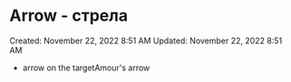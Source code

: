 # Arrow - стрела

Created: November 22, 2022 8:51 AM
Updated: November 22, 2022 8:51 AM

- arrow on the targetAmour's arrow